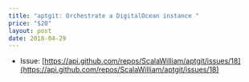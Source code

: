 ```yaml
---
title: "aptgit: Orchestrate a DigitalOcean instance "
price: "$20"
layout: post
date: 2018-04-29
---
```


- Issue: [https://api.github.com/repos/ScalaWilliam/aptgit/issues/18](https://api.github.com/repos/ScalaWilliam/aptgit/issues/18)